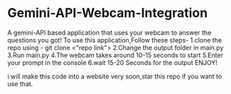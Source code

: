 # Gemini-API-Webcam-Integration
A gemini-API based application that uses your webcam to answer the questions you got!
To use this application,Follow these steps-
1.clone the repo using - git clone <"repo link">
2.Change the output folder in main.py
3.Run main.py
4.The webcam takes around 10-15 seconds to start
5.Enter your prompt in the console
6.wait 15-20 Seconds for the output
ENJOY!

i will make this code into a website very soon,star this repo if you want to use that.
